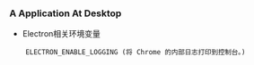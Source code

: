 ### A Application At Desktop

* Electron相关环境变量
```
    ELECTRON_ENABLE_LOGGING (将 Chrome 的内部日志打印到控制台。)
```